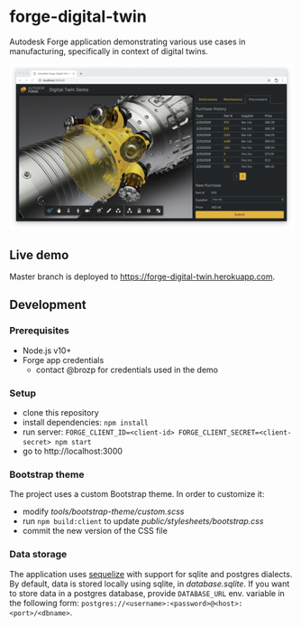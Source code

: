 # forge-digital-twin

Autodesk Forge application demonstrating various use cases in manufacturing, specifically in context of digital twins.

![Screenshot](docs/screenshots/2019-02-20.png)

## Live demo

Master branch is deployed to https://forge-digital-twin.herokuapp.com.

## Development

### Prerequisites

- Node.js v10+
- Forge app credentials
  - contact @brozp for credentials used in the demo

### Setup

- clone this repository
- install dependencies: `npm install`
- run server: `FORGE_CLIENT_ID=<client-id> FORGE_CLIENT_SECRET=<client-secret> npm start`
- go to http://localhost:3000

### Bootstrap theme

The project uses a custom Bootstrap theme. In order to customize it:

- modify _tools/bootstrap-theme/custom.scss_
- run `npm build:client` to update _public/stylesheets/bootstrap.css_
- commit the new version of the CSS file

### Data storage

The application uses [sequelize](http://docs.sequelizejs.com/) with support for
sqlite and postgres dialects. By default, data is stored locally using sqlite,
in _database.sqlite_. If you want to store data in a postgres database,
provide `DATABASE_URL` env. variable in the following form: `postgres://<username>:<password>@<host>:<port>/<dbname>`.
